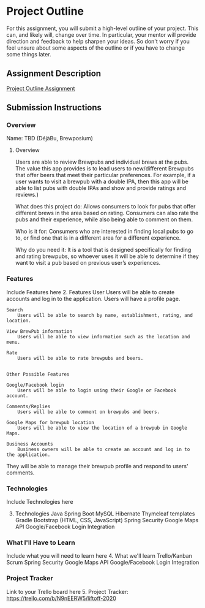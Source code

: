 # Project Outline
For this assignment, you will submit a high-level outline of your project. This can, and likely will, change over time. In particular, your mentor will provide direction and feedback to help sharpen your ideas. So don't worry if you feel unsure about some aspects of the outline or if you have to change some things later.

## Assignment Description
[Project Outline Assignment](https://education.launchcode.org/liftoff/modules/assignments/project-outline)

## Submission Instructions

### Overview
Name: TBD (DéjàBu, Brewposium)

1. Overview

	Users are able to review Brewpubs and individual brews at the pubs. The value this app provides is to lead users to new/different Brewpubs that offer beers that meet their particular preferences. For example, if a user wants to visit a brewpub with a double IPA, then this app will be able to list pubs with double IPAs and show and provide ratings and reviews.)
	
	What does this project do: 
		Allows consumers to look for pubs that offer different brews in the area based on rating. Consumers can also rate the pubs and their experience, while also being able to comment on them.

	Who is it for:
		Consumers who are interested in finding local pubs to go to, or find one that is in a different area for a different experience.

	Why do you need it:
		It is a tool that is designed specifically for finding and rating brewpubs, so whoever uses it will be able to determine if they want to visit a pub based on previous user’s experiences.

	

### Features
Include Features here
2. Features
	User
		Users will be able to create accounts and log in to the application.
Users will have a profile page.

	Search
		Users will be able to search by name, establishment, rating, and location.

	View BrewPub information
		Users will be able to view information such as the location and menu.
		
	Rate
		Users will be able to rate brewpubs and beers.

	
	Other Possible Features
	
	Google/Facebook login
		Users will be able to login using their Google or Facebook account.

	Comments/Replies
		Users will be able to comment on brewpubs and beers.
		
	Google Maps for brewpub location
		Users will be able to view the location of a brewpub in Google Maps.

	Business Accounts
		Business owners will be able to create an account and log in to the application.
They will be able to manage their brewpub profile and respond to users' comments.

### Technologies
Include Technologies here
		
3. Technologies
	Java
	Spring Boot
	MySQL
	Hibernate
	Thymeleaf templates
	Gradle
	Bootstrap (HTML, CSS, JavaScript)
	Spring Security
	Google Maps API
	Google/Facebook Login Integration	
			
### What I'll Have to Learn
Include what you will need to learn here
4. What we'll learn
	Trello/Kanban
	Scrum
	Spring Security
	Google Maps API
	Google/Facebook Login Integration

### Project Tracker
Link to your Trello board here
5. Project Tracker: https://trello.com/b/N9nEERW5/liftoff-2020

